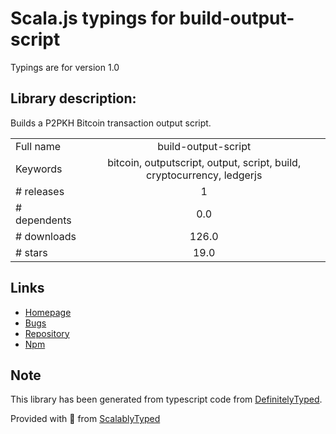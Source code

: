 
# Scala.js typings for build-output-script

Typings are for version 1.0

## Library description:
Builds a P2PKH Bitcoin transaction output script.

|                    |                 |
| ------------------ | :-------------: |
| Full name          | build-output-script |
| Keywords           | bitcoin, outputscript, output, script, build, cryptocurrency, ledgerjs |
| # releases         | 1 |
| # dependents       | 0.0 |
| # downloads        | 126.0 |
| # stars            | 19.0 |

## Links
- [Homepage](https://github.com/lukechilds/build-output-script#readme)
- [Bugs](https://github.com/lukechilds/build-output-script/issues)
- [Repository](https://github.com/lukechilds/build-output-script)
- [Npm](https://www.npmjs.com/package/build-output-script)
    


## Note
This library has been generated from typescript code from [DefinitelyTyped](https://definitelytyped.org).

Provided with :purple_heart: from [ScalablyTyped](https://github.com/oyvindberg/ScalablyTyped)

## Usage
See [the main readme](../../readme.md) for instructions.


